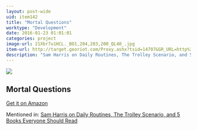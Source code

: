```yaml
---
layout: post-wide
uid: item142
title: "Mortal Questions"
worktype: "Development"
date: 2016-01-23 01:01:01
categories: project
image-url: 21Xbr7u1HCL._BO1,204,203,200_QL40_.jpg
item-url: http://target.georiot.com/Proxy.ashx?tsid=14707&GR_URL=http%3A%2F%2Fwww.amazon.com%2FMortal-Questions-Canto-Thomas-Nagel%2Fdp%2F0521406765%2F
description: "Sam Harris on Daily Routines, The Trolley Scenario, and 5 Books Everyone Should Read"
---
```

<a href="http://target.georiot.com/Proxy.ashx?tsid=14707&GR_URL=http%3A%2F%2Fwww.amazon.com%2FMortal-Questions-Canto-Thomas-Nagel%2Fdp%2F0521406765%2F" target="blank"><img src="../../../../img/thumbs/21Xbr7u1HCL._BO1,204,203,200_QL40_.jpg" class="prod-img"></a>
<h2>Mortal Questions</h2>
<p><a href="http://target.georiot.com/Proxy.ashx?tsid=14707&GR_URL=http%3A%2F%2Fwww.amazon.com%2FMortal-Questions-Canto-Thomas-Nagel%2Fdp%2F0521406765%2F" target="blank">Get it on Amazon</a><p>
<p>Mentioned in: <a href="http://fourhourworkweek.com/2015/07/08/sam-harris-on-daily-routines-the-trolley-scenario-and-5-books-everyone-should-read/" target="blank">Sam Harris on Daily Routines, The Trolley Scenario, and 5 Books Everyone Should Read</a></p>
